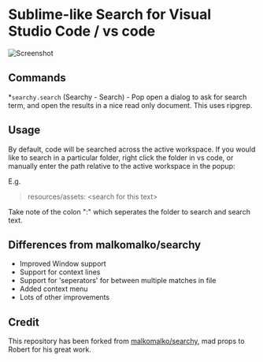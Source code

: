 # Sublime-like Search for Visual Studio Code / vs code

![Screenshot](https://raw.githubusercontent.com/garygreen/sublime-search-vscode/master/sublime-search-vscode.png)

## Commands

*`searchy.search` (Searchy - Search) - Pop open a dialog to ask for search term, and open the results in a nice read only document.  This uses ripgrep.

## Usage

By default, code will be searched across the active workspace. If you would like to search in a particular folder, right click the folder in vs code, or manually enter the path relative to the active workspace in the popup:

E.g.

>  resources/assets: &lt;search for this text&gt;

Take note of the colon ":" which seperates the folder to search and search text.

## Differences from malkomalko/searchy

- Improved Window support
- Support for context lines
- Support for 'seperators' for between multiple matches in file
- Added context menu
- Lots of other improvements

## Credit

This repository has been forked from [malkomalko/searchy](https://github.com/malkomalko/searchy), mad props to Robert for his great work.
